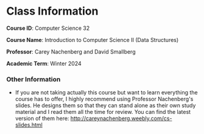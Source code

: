 # Class Information
**Course ID**: Computer Science 32

**Course Name**: Introduction to Computer Science II (Data Structures)

**Professor**: Carey Nachenberg and David Smallberg

**Academic Term**: Winter 2024

### Other Information
- If you are not taking actually this course but want to learn everything the course has to offer, I highly recommend using Professor Nachenberg's slides. He designs them so that they can stand alone as their own study material and I read them all the time for review. You can find the latest version of them here: http://careynachenberg.weebly.com/cs-slides.html


